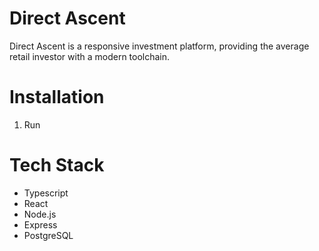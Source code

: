# Direct Ascent

Direct Ascent is a responsive investment platform, providing the average retail investor with a modern toolchain.

# Installation

1. Run

# Tech Stack

- Typescript
- React
- Node.js
- Express
- PostgreSQL
